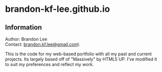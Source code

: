 # brandon-kf-lee.github.io

## Information
Author: Brandon Lee\
Contact: brandon.kf.lee@gmail.com\

This is the code for my web-based portfolio with all my past and current projects. Its largely based off of "Massively" by HTML5 UP. I've modified it to suit my preferences and reflect my work.